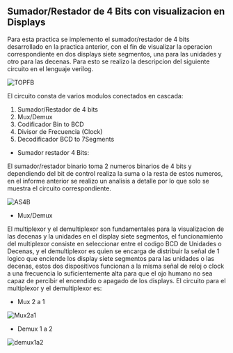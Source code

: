 ## Sumador/Restador de 4 Bits con visualizacion en Displays

Para esta practica se implemento el sumador/restador de 4 bits desarrollado en la practica anterior, con el fin de visualizar la operacion correspondiente en dos displays siete segmentos, una para las unidades y otro para las decenas.
Para esto se realizo la descripcion del siguiente circuito en el lenguaje verilog.


![TOPFB](https://github.com/JuanVang/LabsDigital1-Grupo7-Equipo2/assets/73542998/602ec029-9b8c-4c10-8347-60347155ed7e)


El circuito consta de varios modulos conectados en cascada: 

1. Sumador/Restador de 4 bits
2. Mux/Demux
3. Codificador Bin to BCD
4. Divisor de Frecuencia (Clock)
5. Decodificador BCD to 7Segments


- Sumador restador 4 Bits:

El sumador/restador binario toma 2 numeros binarios de 4 bits y dependiendo del bit de control realiza la suma o la resta de estos numeros, en el informe anterior se realizo un analisis a detalle por lo que solo se muestra el circuito correspondiente.

![AS4B](https://github.com/JuanVang/LabsDigital1-Grupo7-Equipo2/assets/73542998/9b06e846-1cc5-4a0a-abac-e87aa06c57cd)

- Mux/Demux

El multiplexor y el demultiplexor son fundamentales para la visualizacion de las decenas y la unidades en el display siete segmentos, el funcionamiento del multiplexor consiste en seleccionar entre el codigo BCD de Unidades o Decenas, y el demultiplexor es quien se encarga de distribuir la señal de 1 logico que enciende los display siete segmentos para las unidades o las decenas, estos dos dispositivos funcionan a la misma señal de reloj o clock a una frecuencia lo suficientemente alta para que el ojo humano no sea capaz de percibir el encendido o apagado de los displays.
El circuito para el multiplexor y el demultiplexor es:

- Mux 2 a 1

![Mux2a1](https://github.com/JuanVang/LabsDigital1-Grupo7-Equipo2/assets/73542998/a9147b80-759f-4638-8a18-b9c81ab7d16e)

- Demux 1 a 2

![demux1a2](https://github.com/JuanVang/LabsDigital1-Grupo7-Equipo2/assets/73542998/2d85a9d7-9b8f-44a5-84e2-7cc314dccb82)





